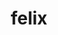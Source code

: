 ---
title: felix
show_read_time: false
show_toc: false
canonical_url: 'https://docs.projectcalico.org/v3.5/reference/felix/index'
---